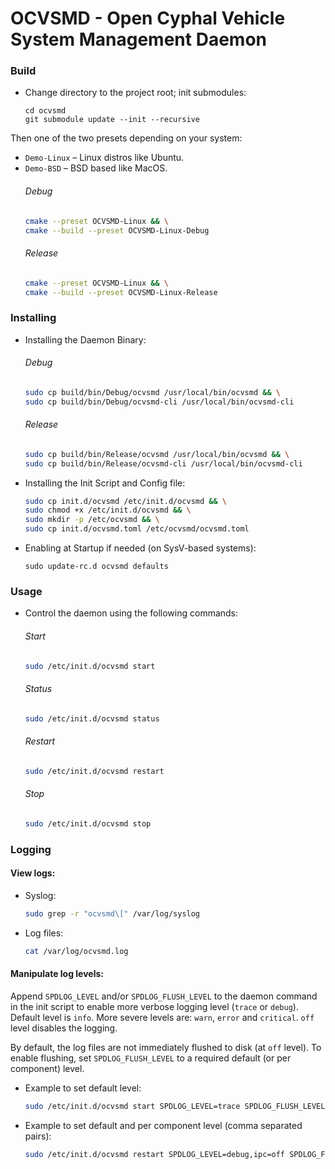 # OCVSMD - Open Cyphal Vehicle System Management Daemon

### Build
- Change directory to the project root; init submodules:
  ```
  cd ocvsmd
  git submodule update --init --recursive
  ```
Then one of the two presets depending on your system:
- `Demo-Linux` – Linux distros like Ubuntu.
- `Demo-BSD` – BSD based like MacOS.
  ###### Debug
  ```bash
  cmake --preset OCVSMD-Linux && \
  cmake --build --preset OCVSMD-Linux-Debug
  ```
  ###### Release
  ```bash
  cmake --preset OCVSMD-Linux && \
  cmake --build --preset OCVSMD-Linux-Release
  ```

### Installing

- Installing the Daemon Binary:
  ###### Debug
  ```bash
  sudo cp build/bin/Debug/ocvsmd /usr/local/bin/ocvsmd && \
  sudo cp build/bin/Debug/ocvsmd-cli /usr/local/bin/ocvsmd-cli
  ```
  ###### Release
  ```bash
  sudo cp build/bin/Release/ocvsmd /usr/local/bin/ocvsmd && \
  sudo cp build/bin/Release/ocvsmd-cli /usr/local/bin/ocvsmd-cli
  ```
- Installing the Init Script and Config file:
  ```bash
  sudo cp init.d/ocvsmd /etc/init.d/ocvsmd && \
  sudo chmod +x /etc/init.d/ocvsmd && \
  sudo mkdir -p /etc/ocvsmd && \
  sudo cp init.d/ocvsmd.toml /etc/ocvsmd/ocvsmd.toml
  ```

- Enabling at Startup if needed (on SysV-based systems):
  ```
  sudo update-rc.d ocvsmd defaults
  ```

### Usage
- Control the daemon using the following commands:
  ###### Start
  ```bash
  sudo /etc/init.d/ocvsmd start
  ```
  ###### Status
  ```bash
  sudo /etc/init.d/ocvsmd status
  ```
  ###### Restart
  ```bash
  sudo /etc/init.d/ocvsmd restart
  ```
  ###### Stop
  ```bash
  sudo /etc/init.d/ocvsmd stop
  ```
### Logging

#### View logs:
  - Syslog: 
    ```bash
    sudo grep -r "ocvsmd\[" /var/log/syslog
    ```
  - Log files:
    ```bash
    cat /var/log/ocvsmd.log
    ```
#### Manipulate log levels:

  Append `SPDLOG_LEVEL` and/or `SPDLOG_FLUSH_LEVEL` to the daemon command in the init script
  to enable more verbose logging level (`trace` or `debug`).
  Default level is `info`. More severe levels are: `warn`, `error` and `critical`.
  `off` level disables the logging.
  
By default, the log files are not immediately flushed to disk (at `off` level).
To enable flushing, set `SPDLOG_FLUSH_LEVEL` to a required default (or per component) level.

  - Example to set default level:
      ```bash
      sudo /etc/init.d/ocvsmd start SPDLOG_LEVEL=trace SPDLOG_FLUSH_LEVEL=trace
      ```
  - Example to set default and per component level (comma separated pairs):
      ```bash
      sudo /etc/init.d/ocvsmd restart SPDLOG_LEVEL=debug,ipc=off SPDLOG_FLUSH_LEVEL=warn,engine=debug
      ```

